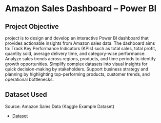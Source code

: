 # Amazon Sales Dashboard – Power BI
## Project Objective
project is to design and develop an interactive Power BI dashboard that provides actionable insights from Amazon sales data. The dashboard aims to:
Track Key Performance Indicators (KPIs) such as total sales, total profit, quantity sold, average delivery time, and category-wise performance.
Analyze sales trends across regions, products, and time periods to identify growth opportunities.
Simplify complex datasets into visual insights for quick decision-making by stakeholders.
Support business strategy and planning by highlighting top-performing products, customer trends, and operational bottlenecks.
## Dataset Used
Source: Amazon Sales Data (Kaggle Example Dataset)
- <a href = "https://github.com/Swamy12S/Amazon-Sales-Dashboard-using-Power-BI/blob/main/amazon_sales_data%202025.csv"> Dataset</a>
